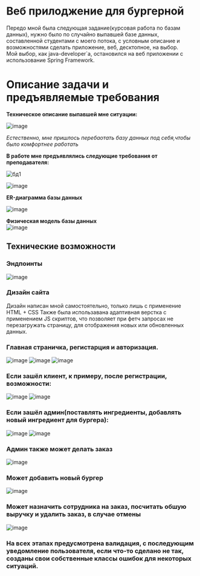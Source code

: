 # Веб прилоджение для бургерной

Передо мной была следующая задание(курсовая работа по базам данных), нужно было по случайно выпавшей базе данных, составленной студентами с моего потока, с условным описание и возможностями сделать приложение, веб, десктопное, на выбор.  
Мой выбор, как java-developer`а, остановился на веб приложении с использование Spring Framework.<br>

# Описание задачи и предъявляемые требования
**Техническое описание выпавшей мне ситуации:**

![image](https://github.com/user-attachments/assets/93481a4a-a3ee-4215-b268-75e5aa751477)

*Естественно, мне пришлось перебаотать базу данных под себя,чтобы было комфортнее работать*

**В работе мне предъявлялись следующие требования от преподавателя:**

![бд1](https://github.com/user-attachments/assets/cb769e28-189c-46b1-b448-6423b725af1d)

![image](https://github.com/user-attachments/assets/fb86a446-1f2b-4ba8-aa2f-b49ccbf3ad83)

**ER-диаграмма базы данных**

![image](https://github.com/user-attachments/assets/66da3262-7835-4f31-8097-ca82af4ca0fc)
<br>

**Физическая модель базы данных**
<br>
![image](https://github.com/user-attachments/assets/f1f3cc65-5399-4e99-8011-cd6e5a244f21)
<br>

## Технические возможности 

### Эндпоинты
![image](https://github.com/user-attachments/assets/48cba65b-c95d-4df7-b0f5-671a9bae5214)

### Дизайн сайта

 Дизайн написан мной самостоятельно, только лишь с применение HTML + CSS
 Также была использавана адаптивная верстка с применением JS скриптов, что позволяет при фетч запросах не перезагружать страницу, для отображения новых или обновленных данных.
 
### Главная страничка, регистарция и авторизация.

![image](https://github.com/user-attachments/assets/df35e46c-be7a-4644-a108-edf0f678510a)
![image](https://github.com/user-attachments/assets/a4cd6d1d-202a-4af3-aa9b-95948d67a034)
![image](https://github.com/user-attachments/assets/d911baa1-28f7-4254-9d83-34a89d929ffc)


### Если зашёл клиент, к примеру, после регистрации, возможности:

![image](https://github.com/user-attachments/assets/76981d62-1ca5-4b89-acf0-140b683e0d17)
![image](https://github.com/user-attachments/assets/6a50b9bc-e768-4c20-9c43-b29101765eca)


### Если зашёл админ(поставлять ингредиенты, добавлять новый ингредиент для бургера):

![image](https://github.com/user-attachments/assets/5a3e82af-9423-4d6a-b202-9871a12b580f)
![image](https://github.com/user-attachments/assets/51dff513-5e84-48cf-aa27-5e847071cf84)


### Админ также может делать заказ

![image](https://github.com/user-attachments/assets/07bc494a-a515-4b1b-a0dc-51cb06c0132a)


### Может добавить новый бургер

![image](https://github.com/user-attachments/assets/dcdd6d23-cfe2-4103-831f-1f6f4a4334b5)


### Может назначить сотрудника на заказ, посчитать обшую выручку и удалить заказ, в случае отмены

![image](https://github.com/user-attachments/assets/4c1945a0-5ef1-468f-a58f-89b5bb028abd)


### На всех этапах предусмотрена валидация, с последующим уведомление пользователя, если что-то сделано не так, созданы свои собственные классы ошибок для некоторых ситуаций.
